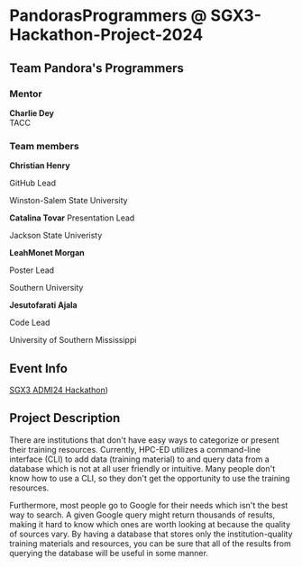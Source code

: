# PandorasProgrammers @ SGX3-Hackathon-Project-2024

## Team Pandora's Programmers

### Mentor
**Charlie Dey**       
TACC

### Team members
**Christian Henry**   

GitHub Lead 

Winston-Salem State University

**Catalina Tovar** 
Presentation Lead

Jackson State Univeristy

**LeahMonet Morgan**  

Poster Lead

Southern University

**Jesutofarati Ajala**   

Code Lead

University of Southern Mississippi

## Event Info
[SGX3 ADMI24 Hackathon](https://hackhpc.github.io/sgx3admi24/))


## Project Description
There are institutions that don't have easy ways to categorize or present their training resources. Currently, HPC-ED utilizes a command-line interface (CLI) to add data (training material) to and query data from a database which is not at all user friendly or intuitive. Many people don't know how to use a CLI, so they don't get the opportunity to use the training resources.

Furthermore, most people go to Google for their needs which isn't the best way to search. A given Google query might return thousands of results, making it hard to know which ones are worth looking at because the quality of sources vary. By having a database that stores only the institution-quality training materials and resources, you can be sure that all of the results from querying the database will be useful in some manner.

